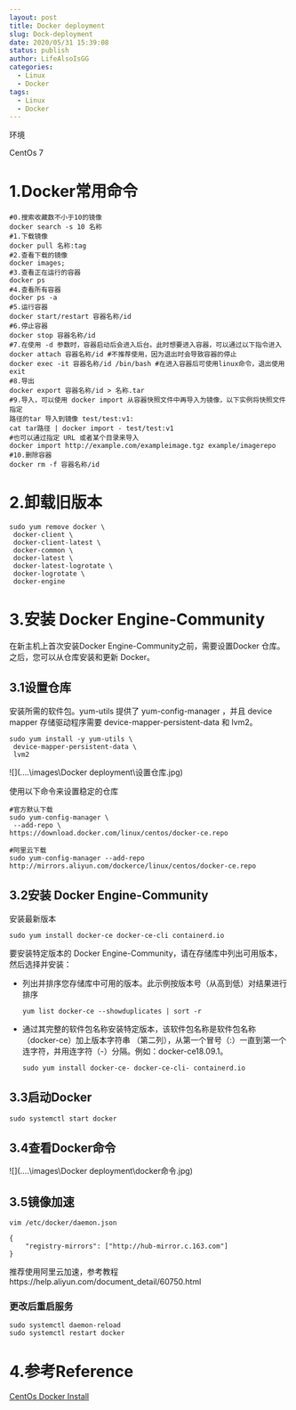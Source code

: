 ```yaml
---
layout: post
title: Docker deployment
slug: Dock-deployment
date: 2020/05/31 15:39:08
status: publish
author: LifeAlsoIsGG
categories: 
  - Linux
  - Docker
tags: 
  - Linux
  - Docker
---
```


环境

CentOs 7

# 1.Docker常用命令

```shell
#0.搜索收藏数不⼩于10的镜像
docker search -s 10 名称
#1.下载镜像
docker pull 名称:tag
#2.查看下载的镜像
docker images;
#3.查看正在运⾏的容器
docker ps
#4.查看所有容器
docker ps -a
#5.运⾏容器
docker start/restart 容器名称/id
#6.停⽌容器
docker stop 容器名称/id
#7.在使⽤ -d 参数时，容器启动后会进⼊后台。此时想要进⼊容器，可以通过以下指令进⼊
docker attach 容器名称/id #不推荐使⽤，因为退出时会导致容器的停⽌
docker exec -it 容器名称/id /bin/bash #在进⼊容器后可使⽤linux命令，退出使⽤exit
#8.导出
docker export 容器名称/id > 名称.tar
#9.导⼊，可以使⽤ docker import 从容器快照⽂件中再导⼊为镜像，以下实例将快照⽂件指定
路径的tar 导⼊到镜像 test/test:v1:
cat tar路径 | docker import - test/test:v1
#也可以通过指定 URL 或者某个⽬录来导⼊
docker import http://example.com/exampleimage.tgz example/imagerepo
#10.删除容器
docker rm -f 容器名称/id

```



# 2.卸载旧版本

```shell
sudo yum remove docker \
 docker-client \
 docker-client-latest \
 docker-common \
 docker-latest \
 docker-latest-logrotate \
 docker-logrotate \
 docker-engine
```

# 3.安装 Docker Engine-Community

在新主机上⾸次安装Docker Engine-Community之前，需要设置Docker 仓库。之后，您可以从仓库安装和更新 Docker。 

## 3.1设置仓库 

安装所需的软件包。yum-utils 提供了 yum-config-manager ，并且 device mapper 存储驱动程序需要 device-mapper-persistent-data 和 lvm2。

```shell
sudo yum install -y yum-utils \
 device-mapper-persistent-data \
 lvm2
```

![](..\..\images\Docker deployment\设置仓库.jpg)

使⽤以下命令来设置稳定的仓库

```shell
#官⽅默认下载
sudo yum-config-manager \
 --add-repo \
https://download.docker.com/linux/centos/docker-ce.repo

#阿⾥云下载
sudo yum-config-manager --add-repo http://mirrors.aliyun.com/dockerce/linux/centos/docker-ce.repo
```



## 3.2安装 Docker Engine-Community

安装最新版本

```shell
sudo yum install docker-ce docker-ce-cli containerd.io
```

要安装特定版本的 Docker Engine-Community，请在存储库中列出可⽤版本，然后选择并安装： 

- 列出并排序您存储库中可⽤的版本。此示例按版本号（从⾼到低）对结果进⾏排序

  ```shell
  yum list docker-ce --showduplicates | sort -r
  ```

- 通过其完整的软件包名称安装特定版本，该软件包名称是软件包名称（docker-ce）加上版本字符串 （第⼆列），从第⼀个冒号（:）⼀直到第⼀个连字符，并⽤连字符（-）分隔。例如：docker-ce18.09.1。

  ```shell
  sudo yum install docker-ce- docker-ce-cli- containerd.io
  ```



## 3.3启动Docker

```shell
sudo systemctl start docker
```



## 3.4查看Docker命令

![](..\..\images\Docker deployment\docker命令.jpg)



## 3.5镜像加速

```shell
vim /etc/docker/daemon.json

{ 
	"registry-mirrors": ["http://hub-mirror.c.163.com"] 	
} 
```

推荐使⽤阿⾥云加速，参考教程https://help.aliyun.com/document_detail/60750.html

### 更改后重启服务

```shell
sudo systemctl daemon-reload
sudo systemctl restart docker
```



# 4.参考Reference

[CentOs Docker Install](https://www.runoob.com/docker/centos-docker-install.html)
